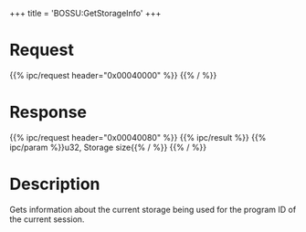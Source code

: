 +++
title = 'BOSSU:GetStorageInfo'
+++

# Request

{{% ipc/request header="0x00040000" %}}
{{% / %}}

# Response

{{% ipc/request header="0x00040080" %}}
{{% ipc/result %}}
{{% ipc/param %}}u32, Storage size{{% / %}}
{{% / %}}

# Description

Gets information about the current storage being used for the program ID of the current session.
